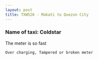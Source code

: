```yaml
---
layout: post
title: TXW526 - Makati to Quezon City
---
```


### Name of taxi: Coldstar

The meter is so fast

```Over charging, Tampered or broken meter```
